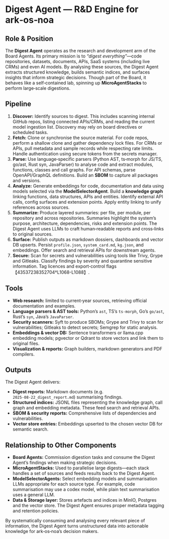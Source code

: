 # Digest Agent — R&D Engine for ark‑os‑noa

## Role & Position

The **Digest Agent** operates as the research and development arm of the Board Agents.  Its primary mission is to *“digest everything”*—code repositories, datasets, documents, APIs, SaaS systems (including live CRMs) and even AI models.  By analysing these sources, the Digest Agent extracts structured knowledge, builds semantic indices, and surfaces insights that inform strategic decisions.  Though part of the Board, it behaves like a self‑contained lab, spinning up **MicroAgentStacks** to perform large‑scale digestions.

## Pipeline

1. **Discover:** Identify sources to digest.  This includes scanning internal GitHub repos, listing connected APIs/CRMs, and reading the current model ingestion list.  Discovery may rely on board directives or scheduled tasks.
2. **Fetch:** Clone or synchronise the source material.  For code repos, perform a shallow clone and gather dependency lock files.  For CRMs or APIs, pull metadata and sample records while respecting rate limits.  Handle authentication using secure tokens from the secrets manager.
3. **Parse:** Use language‑specific parsers (Python AST, ts‑morph for JS/TS, go/ast, Rust syn, JavaParser) to analyse code and extract modules, functions, classes and call graphs.  For API schemas, parse OpenAPI/GraphQL definitions.  Build an **SBOM** to capture all packages and versions.
4. **Analyze:** Generate embeddings for code, documentation and data using models selected via the **ModelSelectorAgent**.  Build a **knowledge graph** linking functions, data structures, APIs and entities.  Identify external API calls, config surfaces and extension points.  Apply entity linking to unify references across sources.
5. **Summarize:** Produce layered summaries: per file, per module, per repository and across repositories.  Summaries highlight the system’s purpose, architecture, dependencies, risks and extension points.  The Digest Agent uses LLMs to craft human‑readable reports and cross‑links to original sources.
6. **Surface:** Publish outputs as markdown dossiers, dashboards and vector DB upserts.  Persist `profile.json`, `system_card.md`, `kg.json`, and embeddings.  Offer search and retrieval APIs for downstream agents.
7. **Secure:** Scan for secrets and vulnerabilities using tools like Trivy, Grype and Gitleaks.  Classify findings by severity and quarantine sensitive information.  Tag licences and export‑control flags【43537238352704†L1068-L1088】.

## Tools

* **Web research:** limited to current‑year sources, retrieving official documentation and examples.
* **Language parsers & AST tools:** Python’s `ast`, TS’s `ts‑morph`, Go’s `go/ast`, Rust’s `syn`, Java’s `JavaParser`.
* **Security scanners:** Syft to produce SBOMs; Grype and Trivy to scan for vulnerabilities; Gitleaks to detect secrets; Semgrep for static analysis.
* **Embeddings & vector DB:** Sentence transformers or llama.cpp embedding models; pgvector or Qdrant to store vectors and link them to original files.
* **Visualization & reports:** Graph builders, markdown generators and PDF compilers.

## Outputs

The Digest Agent delivers:

* **Digest reports:** Markdown documents (e.g. `2025‑08‑22_digest_report.md`) summarising findings.
* **Structured indices:** JSONL files representing the knowledge graph, call graph and embedding metadata.  These feed search and retrieval APIs.
* **SBOM & security reports:** Comprehensive lists of dependencies and vulnerabilities.
* **Vector store entries:** Embeddings upserted to the chosen vector DB for semantic search.

## Relationship to Other Components

* **Board Agents:** Commission digestion tasks and consume the Digest Agent’s findings when making strategic decisions.
* **MicroAgentStacks:** Used to parallelise large digests—each stack handles a set of sources and feeds results back to the Digest Agent.
* **ModelSelectorAgents:** Select embedding models and summarisation LLMs appropriate for each source type.  For example, code summarisation may use a codex model, while plain text summarisation uses a general LLM.
* **Data & Storage layer:** Stores artefacts and indices in MinIO, Postgres and the vector store.  The Digest Agent ensures proper metadata tagging and retention policies.

By systematically consuming and analysing every relevant piece of information, the Digest Agent turns unstructured data into actionable knowledge for ark‑os‑noa’s decision makers.
